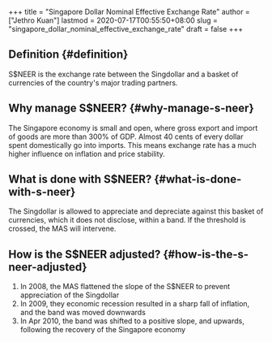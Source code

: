 +++
title = "Singapore Dollar Nominal Effective Exchange Rate"
author = ["Jethro Kuan"]
lastmod = 2020-07-17T00:55:50+08:00
slug = "singapore_dollar_nominal_effective_exchange_rate"
draft = false
+++

## Definition {#definition}

S\$NEER is the exchange rate between the Singdollar and a basket of currencies of
the country's major trading partners.

## Why manage S\$NEER? {#why-manage-s-neer}

The Singapore economy is small and open, where gross export and import of goods
are more than 300% of GDP. Almost 40 cents of every dollar spent domestically go
into imports. This means exchange rate has a much higher influence on inflation
and price stability.

## What is done with S\$NEER? {#what-is-done-with-s-neer}

The Singdollar is allowed to appreciate and depreciate against this basket of
currencies, which it does not disclose, within a band. If the threshold is
crossed, the MAS will intervene.

## How is the S\$NEER adjusted? {#how-is-the-s-neer-adjusted}

1.  In 2008, the MAS flattened the slope of the S\$NEER to prevent appreciation of the Singdollar
2.  In 2009, they economic recession resulted in a sharp fall of inflation, and
    the band was moved downwards
3.  In Apr 2010, the band was shifted to a positive slope, and upwards, following
    the recovery of the Singapore economy
